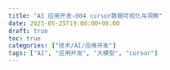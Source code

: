 ```yaml
---
title: "AI 应用开发-004 cursor数据可视化与洞察"
date: 2025-05-25T19:00:00+08:00
draft: true
toc: true
categories: ["技术/AI/应用开发"]
tags: ["AI", "应用开发", "大模型", "cursor"]
---
```

